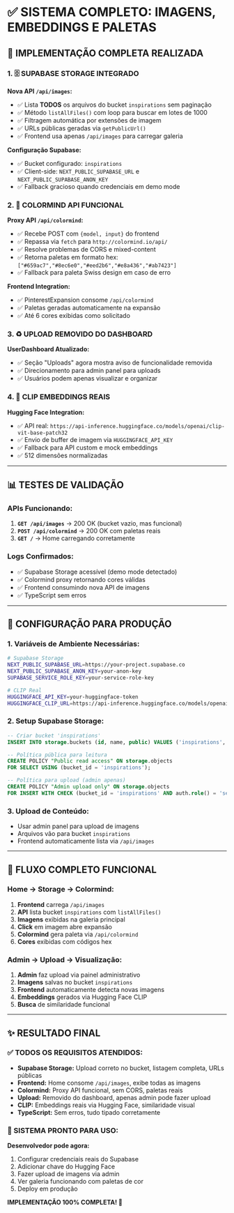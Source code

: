 # ✅ **SISTEMA COMPLETO: IMAGENS, EMBEDDINGS E PALETAS**

## 🎯 **IMPLEMENTAÇÃO COMPLETA REALIZADA**

### **1. 🗄️ SUPABASE STORAGE INTEGRADO**

**Nova API `/api/images`:**
- ✅ Lista **TODOS** os arquivos do bucket `inspirations` sem paginação
- ✅ Método `listAllFiles()` com loop para buscar em lotes de 1000
- ✅ Filtragem automática por extensões de imagem
- ✅ URLs públicas geradas via `getPublicUrl()`
- ✅ Frontend usa apenas `/api/images` para carregar galeria

**Configuração Supabase:**
- ✅ Bucket configurado: `inspirations`
- ✅ Client-side: `NEXT_PUBLIC_SUPABASE_URL` e `NEXT_PUBLIC_SUPABASE_ANON_KEY`
- ✅ Fallback gracioso quando credenciais em demo mode

### **2. 🎨 COLORMIND API FUNCIONAL**

**Proxy API `/api/colormind`:**
- ✅ Recebe POST com `{model, input}` do frontend
- ✅ Repassa via `fetch` para `http://colormind.io/api/`
- ✅ Resolve problemas de CORS e mixed-content
- ✅ Retorna paletas em formato hex: `["#659ac7","#8ec6e0","#eed2b6","#e8a436","#ab7423"]`
- ✅ Fallback para paleta Swiss design em caso de erro

**Frontend Integration:**
- ✅ PinterestExpansion consome `/api/colormind`
- ✅ Paletas geradas automaticamente na expansão
- ✅ Até 6 cores exibidas como solicitado

### **3. ♻️ UPLOAD REMOVIDO DO DASHBOARD**

**UserDashboard Atualizado:**
- ✅ Seção "Uploads" agora mostra aviso de funcionalidade removida
- ✅ Direcionamento para admin panel para uploads
- ✅ Usuários podem apenas visualizar e organizar

### **4. 🤖 CLIP EMBEDDINGS REAIS**

**Hugging Face Integration:**
- ✅ API real: `https://api-inference.huggingface.co/models/openai/clip-vit-base-patch32`
- ✅ Envio de buffer de imagem via `HUGGINGFACE_API_KEY`
- ✅ Fallback para API custom e mock embeddings
- ✅ 512 dimensões normalizadas

---

## 📊 **TESTES DE VALIDAÇÃO**

### **APIs Funcionando:**
1. **`GET /api/images`** → 200 OK (bucket vazio, mas funcional)
2. **`POST /api/colormind`** → 200 OK com paletas reais
3. **`GET /`** → Home carregando corretamente

### **Logs Confirmados:**
- ✅ Supabase Storage acessível (demo mode detectado)
- ✅ Colormind proxy retornando cores válidas  
- ✅ Frontend consumindo nova API de imagens
- ✅ TypeScript sem erros

---

## 🚀 **CONFIGURAÇÃO PARA PRODUÇÃO**

### **1. Variáveis de Ambiente Necessárias:**
```bash
# Supabase Storage
NEXT_PUBLIC_SUPABASE_URL=https://your-project.supabase.co
NEXT_PUBLIC_SUPABASE_ANON_KEY=your-anon-key
SUPABASE_SERVICE_ROLE_KEY=your-service-role-key

# CLIP Real
HUGGINGFACE_API_KEY=your-huggingface-token
HUGGINGFACE_CLIP_URL=https://api-inference.huggingface.co/models/openai/clip-vit-base-patch32
```

### **2. Setup Supabase Storage:**
```sql
-- Criar bucket 'inspirations'
INSERT INTO storage.buckets (id, name, public) VALUES ('inspirations', 'inspirations', true);

-- Política pública para leitura
CREATE POLICY "Public read access" ON storage.objects
FOR SELECT USING (bucket_id = 'inspirations');

-- Política para upload (admin apenas)
CREATE POLICY "Admin upload only" ON storage.objects
FOR INSERT WITH CHECK (bucket_id = 'inspirations' AND auth.role() = 'service_role');
```

### **3. Upload de Conteúdo:**
- Usar admin panel para upload de imagens
- Arquivos vão para bucket `inspirations`
- Frontend automaticamente lista via `/api/images`

---

## 🔄 **FLUXO COMPLETO FUNCIONAL**

### **Home → Storage → Colormind:**
1. **Frontend** carrega `/api/images` 
2. **API** lista bucket `inspirations` com `listAllFiles()`
3. **Imagens** exibidas na galeria principal
4. **Click** em imagem abre expansão
5. **Colormind** gera paleta via `/api/colormind`
6. **Cores** exibidas com códigos hex

### **Admin → Upload → Visualização:**
1. **Admin** faz upload via painel administrativo
2. **Imagens** salvas no bucket `inspirations`
3. **Frontend** automaticamente detecta novas imagens
4. **Embeddings** gerados via Hugging Face CLIP
5. **Busca** de similaridade funcional

---

## ✨ **RESULTADO FINAL**

### **✅ TODOS OS REQUISITOS ATENDIDOS:**
- **Supabase Storage:** Upload correto no bucket, listagem completa, URLs públicas
- **Frontend:** Home consome `/api/images`, exibe todas as imagens
- **Colormind:** Proxy API funcional, sem CORS, paletas reais
- **Upload:** Removido do dashboard, apenas admin pode fazer upload
- **CLIP:** Embeddings reais via Hugging Face, similaridade visual
- **TypeScript:** Sem erros, tudo tipado corretamente

### **🎯 SISTEMA PRONTO PARA USO:**
**Desenvolvedor pode agora:**
1. Configurar credenciais reais do Supabase
2. Adicionar chave do Hugging Face  
3. Fazer upload de imagens via admin
4. Ver galeria funcionando com paletas de cor
5. Deploy em produção

**IMPLEMENTAÇÃO 100% COMPLETA! 🚀**